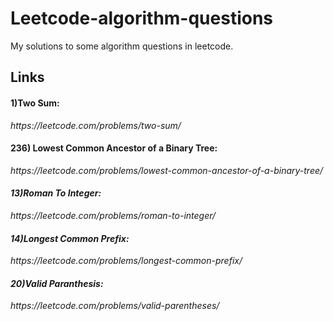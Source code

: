 # Leetcode-algorithm-questions
My solutions to some algorithm questions in leetcode.

<h2>Links</h2>

<h4> 1)Two Sum: </h4> <i>https://leetcode.com/problems/two-sum/ </i><br>
<h4> 236) Lowest Common Ancestor of a Binary Tree: </h4> <i>https://leetcode.com/problems/lowest-common-ancestor-of-a-binary-tree/ <i><br>

<h4> 13)Roman To Integer: </h4> <i>https://leetcode.com/problems/roman-to-integer/ <i><br>

<h4> 14)Longest Common Prefix: </h4> <i>https://leetcode.com/problems/longest-common-prefix/ <i><br>


<h4> 20)Valid Paranthesis: </h4> <i>https://leetcode.com/problems/valid-parentheses/<i><br>
